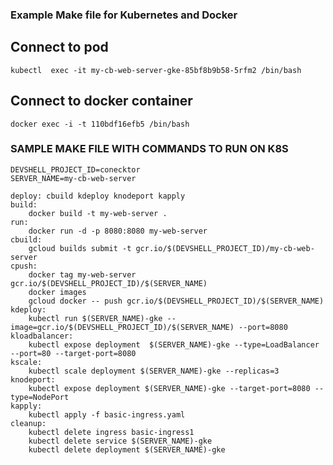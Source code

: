 ### Example Make file for Kubernetes and Docker 

## Connect to pod 
```kubectl  exec -it my-cb-web-server-gke-85bf8b9b58-5rfm2 /bin/bash```
## Connect to docker container 
```docker exec -i -t 110bdf16efb5 /bin/bash```



### SAMPLE MAKE FILE WITH COMMANDS TO RUN ON K8S

```
DEVSHELL_PROJECT_ID=conecktor
SERVER_NAME=my-cb-web-server

deploy: cbuild kdeploy knodeport kapply
build:
	docker build -t my-web-server .
run:
	docker run -d -p 8080:8080 my-web-server
cbuild:
	gcloud builds submit -t gcr.io/$(DEVSHELL_PROJECT_ID)/my-cb-web-server 
cpush:
	docker tag my-web-server gcr.io/$(DEVSHELL_PROJECT_ID)/$(SERVER_NAME)
	docker images
	gcloud docker -- push gcr.io/$(DEVSHELL_PROJECT_ID)/$(SERVER_NAME)
kdeploy:
	kubectl run $(SERVER_NAME)-gke --image=gcr.io/$(DEVSHELL_PROJECT_ID)/$(SERVER_NAME) --port=8080
kloadbalancer:
	kubectl expose deployment  $(SERVER_NAME)-gke --type=LoadBalancer --port=80 --target-port=8080
kscale:
	kubectl scale deployment $(SERVER_NAME)-gke --replicas=3
knodeport:
	kubectl expose deployment $(SERVER_NAME)-gke --target-port=8080 --type=NodePort     
kapply:
	kubectl apply -f basic-ingress.yaml	           
cleanup: 
	kubectl delete ingress basic-ingress1
	kubectl delete service $(SERVER_NAME)-gke
	kubectl delete deployment $(SERVER_NAME)-gke	           
```	    



